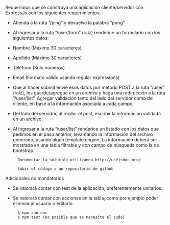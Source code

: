 Requerimos que se construya una aplicación cliente/servidor con ExpressJs con los siguientes requerimientos:

- Atienda a la ruta “/ping” y devuelva la palabra “pong”
- Al ingresar a la ruta “/user/form” (raíz) renderice un formulario con los siguientes datos:
- Nombre (Máximo 30 caracteres)
- Apellido (Máximo 30 caracteres)
- Teléfono (Solo números)
- Email (Formato válido usando regular expressions)
- Que al hacer submit envíe esos datos por método POST a la ruta “/user” (raíz), los guarde/agregue en un archivo y haga una redirección a la ruta “/user/list”. Agregar validación tanto del lado del servidor como del cliente, en base a la información asociada a cada campo.
- Del lado del servidor, al recibir el post, escribir la información validada en un archivo.
- Al ingresar a la ruta “/user/list” renderice un listado con los datos que pedimos en el paso anterior, levantando la información del archivo generado, usando algún template engine. La información deberá ser mostrada en una tabla filtrable y con campo de búsqueda como la de bootstrap.

        Documentar la solución utilizando http://usejsdoc.org/

        Subir el código a un repositorio de github

Adicionales no mandatorios
- Se valorará contar con test de la aplicación, preferentemente unitarios.
- Se valorará contar con acciones en la tabla, como por ejemplo poder eliminar al usuario o editarlo.


        $ npm run doc
        $ npm test (es posible que se necesite el sudo)


